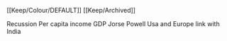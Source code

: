 [[Keep/Colour/DEFAULT]] [[Keep/Archived]] 

Recussion
Per capita income
GDP
Jorse Powell
Usa and Europe link with India

